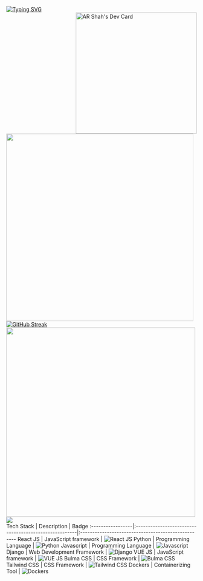 [![Typing SVG](https://readme-typing-svg.demolab.com?font=Raleway&duration=3000&pause=1000&color=33F748&multiline=true&width=435&lines=Farhan+Aslam;Mobile+%2F+Web+Front+end+Developer)](https://git.io/typing-svg)
<br>
<a href="https://app.daily.dev/arshah"><img align="right" src="https://api.daily.dev/devcards/10e92dd83543404393391277f9f34b48.png?r=qcc" width="320" alt="AR Shah's Dev Card"/></a>
<br>
<img src="https://github-readme-stats.vercel.app/api?username=farhan0000&show_icons=true&theme=dark" width="495">
<br>
[![GitHub Streak](https://github-readme-streak-stats.herokuapp.com?user=farhan0000&theme=dark&ring=DD2727)](https://git.io/streak-stats)
<br>
<img align="left" width="500" src="https://github-readme-stats.vercel.app/api/top-langs/?username=farhan0000&layout=compact&theme=cobalt&hide_border=true"/>
<br>
![](http://github-profile-summary-cards.vercel.app/api/cards/profile-details?username=farhan0000&theme=2077)
<br>
Tech Stack       | Description                                           | Badge
:-----------------|:------------------------------------------------------|:---------------------------------------------------
React JS         | JavaScript framework                                 | ![React JS](https://img.shields.io/badge/React%20JS-JavaScript%20framework-blue)
Python           | Programming Language                                 | ![Python](https://img.shields.io/badge/Python-Programming%20Language-blue)
Javascript       | Programming Language                                 | ![Javascript](https://img.shields.io/badge/Javascript-Programming%20Language-yellow)
Django           | Web Development Framework                            | ![Django](https://img.shields.io/badge/Django-Web%20Development%20Framework-darkgreen)
VUE JS           | JavaScript framework                                 | ![VUE JS](https://img.shields.io/badge/VUE%20JS-Javascript%20Framework-olivegreen)
Bulma CSS        | CSS Framework                                        | ![Bulma CSS](https://img.shields.io/badge/Bulma%20CSS-CSS%20Framework-green)
Tailwind CSS     | CSS Framework                                        | ![Tailwind CSS](https://img.shields.io/badge/Tailwind%20CSS-CSS%20Framework-lightblue)
Dockers          | Containerizing Tool                                  | ![Dockers](https://img.shields.io/badge/Dockers-Containerizing%20Tool-blue)

